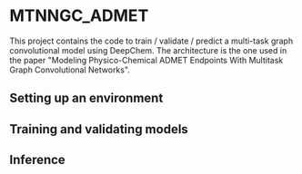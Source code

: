 # MTNNGC_ADMET

This project contains the code to train / validate / predict a multi-task graph convolutional model using DeepChem. The architecture is the one used in the paper "Modeling Physico-Chemical ADMET Endpoints With Multitask Graph Convolutional Networks".


## Setting up an environment

## Training and validating models

## Inference

